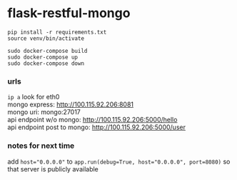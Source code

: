 # flask-restful-mongo
`pip install -r requirements.txt`  
`source venv/bin/activate`  

`sudo docker-compose build`  
`sudo docker-compose up`  
`sudo docker-compose down`  

### urls
`ip a` look for eth0  
mongo express: http://100.115.92.206:8081  
mongo uri: mongo:27017  
api endpoint w/o mongo: http://100.115.92.206:5000/hello  
api endpoint post to mongo: http://100.115.92.206:5000/user  

### notes for next time
add `host="0.0.0.0"` to `app.run(debug=True, host="0.0.0.0", port=8080)` so that server is publicly available
